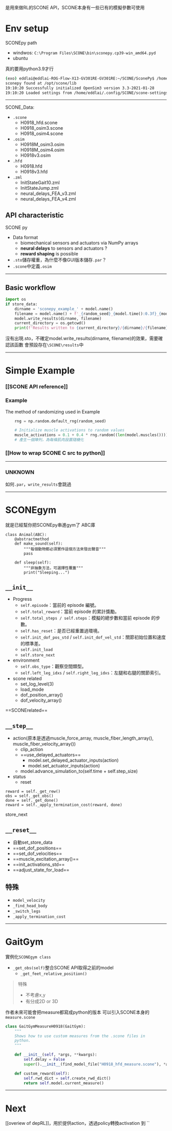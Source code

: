 是用來做RL的SCONE API，SCONE本身有一些已有的模擬參數可使用

# Env setup
SCONEpy path
- windwos: `C:\Program Files\SCONE\bin\sconepy.cp39-win_amd64.pyd`
- ubuntu

真的要用python3.9才行
```bash
(exo) eddlai@eddlai-ROG-Flow-X13-GV301RE-GV301RE:~/SCONE/SconePy$ /home/eddlai/miniconda3/envs/exo/bin/python /home/eddlai/SCONE/SconePy/sconetools.py                                                                                                  
sconepy found at /opt/scone/lib                                                                                             
19:10:20 Successfully initialized OpenSim3 version 3.3-2021-01-28                                                           
19:10:20 Loaded settings from /home/eddlai/.config/SCONE/scone-settings.zml 
```

---
SCONE_Data:
- `.scone`
	- H0918_hfd.scone
	- H0918_osim3.scone
	- H0918_osim4.scone
- `.osim`
	- H0918M_osim3.osim
	- H0918M_osim4.osim
	- H0918v3.osim
- `.hfd`
	- H0918.hfd
	- H0918v3.hfd
- `.zml`
	- InitStateGait10.zml
	- InitStateJump.zml
	- neural_delays_FEA_v3.zml
	- neural_delays_FEA_v4.zml
## API characteristic
SCONE py
- Data format
	- biomechanical sensors and actuators via NumPy arrays
	- **neural delays** to sensors and actuators ?
	- **reward shaping** is possible
- `.sto`儲存權重，為什麼不像GUI版本儲存`.par`？
- `.scone`中定義`.osim`

---
## Basic workflow
```python
import os
if store_data:
    dirname = 'sconepy_example_' + model.name()
    filename = model.name() + f'_{random_seed}_{model.time():0.3f}_{model.com_pos().y:0.3f}'
    model.write_results(dirname, filename)
    current_directory = os.getcwd()
    print(f'Results written to {current_directory}/{dirname}/{filename}. Please use SCONE Studio to replay the .sto file.', flush=True)
```
沒有出現.sto，不確定model.write_results(dirname, filename)的效果，需要確認該函數
會預設存在`\SCONE\results`中

---
# Simple Example
### [[SCONE API reference]]
### Example
The method of randomizing used in Example
```python
	rng = np.random.default_rng(random_seed)

	# Initialize muscle activations to random values
	muscle_activations = 0.1 + 0.4 * rng.random((len(model.muscles())))
	# 產生一個陣列，為每條肌肉設置隨機化
```
### [[How to wrap SCONE C src to python]]

---
### UNKNOWN
如何`.par`，`write_results`會跳過

---
# SCONEgym
就是已經幫你把SCONEpy串進gym了
ABC庫
```
class Animal(ABC):
    @abstractmethod
    def make_sound(self):
        """每個動物都必須實作這個方法來發出聲音"""
        pass

    def sleep(self):
        """非抽象方法，可選擇性覆蓋"""
        print("Sleeping...")
```
## `__init__`
- Progress
	- `self.episode`：當前的 episode 編號。
	- `self.total_reward`：當前 episode 的累計獎勵。
	- `self.total_steps / self.steps`：模擬的總步數和當前 episode 的步數。
	- `self.has_reset`：是否已經重置過環境。
	- `self.init_dof_pos_std` / `self.init_dof_vel_std`：關節初始位置和速度的標準差。
	- `self.init_load`
	- `self.store_next`
- environment
	- `self.obs_type`：觀察空間類型。
	- `self.left_leg_idxs` / `self.right_leg_idxs`：左腿和右腿的關節索引。
- scone related
	- set_log_level(3)
	- load_mode
	- dof_position_array()
	- dof_velocity_array()


==SCONErelated==
## `__step__`
- action(原本是透過muscle_force_array, muscle_fiber_length_array(), muscle_fiber_velocity_array())
	- clip_action
	- ==use_delayed_actuators==
		- model.set_delayed_actuator_inputs(action)
		- model.set_actuator_inputs(action)
	- model.advance_simulation_to(self.time + self.step_size)
- status
	- reset

```
reward = self._get_rew()
obs = self._get_obs()
done = self._get_done()
reward = self._apply_termination_cost(reward, done)
```

store_next
## `__reset__`
- 自動set_store_data
- ==set_dof_positions==
- ==set_dof_velocities==
- ==muscle_excitation_array()==
- ==init_activations_std==
- ==adjust_state_for_load==

## 特殊
- `model_velocity`
- `_find_head_body`
- `_switch_legs`
- `_apply_termination_cost`

---
# GaitGym
實例化`SCONEgym class`
- `_get_obs(self)`整合SCONE API取得之前的model
	- `_get_feet_relative_position()`
>特殊
>- 不考慮x,y
>- 有分成2D or 3D

作者未來可能會把measure都寫成python的版本
可以引入SCONE本身的`measure.scone`
```python
class GaitGymMeasureH0918(GaitGym):
    """
    Shows how to use custom measures from the .scone files in
    python.
    """

    def __init__(self, *args, **kwargs):
        self.delay = False
        super().__init__(find_model_file("H0918_hfd_measure.scone"), *args, **kwargs)

    def custom_reward(self):
        self.rwd_dict = self.create_rwd_dict()
        return self.model.current_measure()

```


---
# Next
[[overiew of depRL]]，用於提供action，透過policy轉換activation 到
``
